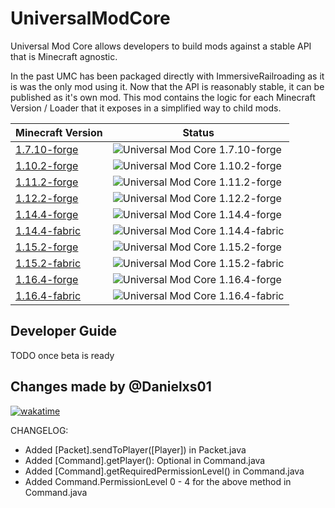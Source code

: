 # UniversalModCore

Universal Mod Core allows developers to build mods against a stable API that is Minecraft agnostic.

In the past UMC has been packaged directly with ImmersiveRailroading as it is was the only mod using it.  Now that the API is reasonably stable, it can be published as it's own mod.  This mod contains the logic for each Minecraft Version / Loader that it exposes in a simplified way to child mods.

| Minecraft Version | Status |
| --- | --- |
[1.7.10-forge](https://github.com/TeamOpenIndustry/UniversalModCore/tree/1.7.10-forge) | ![Universal Mod Core 1.7.10-forge](https://github.com/TeamOpenIndustry/UniversalModCore/workflows/Universal%20Mod%20Core%20CI/badge.svg?branch=1.7.10-forge)
[1.10.2-forge](https://github.com/TeamOpenIndustry/UniversalModCore/tree/1.10.2-forge) | ![Universal Mod Core 1.10.2-forge](https://github.com/TeamOpenIndustry/UniversalModCore/workflows/Universal%20Mod%20Core%20CI/badge.svg?branch=1.10.2-forge)
[1.11.2-forge](https://github.com/TeamOpenIndustry/UniversalModCore/tree/1.11.2-forge) | ![Universal Mod Core 1.11.2-forge](https://github.com/TeamOpenIndustry/UniversalModCore/workflows/Universal%20Mod%20Core%20CI/badge.svg?branch=1.11.2-forge)
[1.12.2-forge](https://github.com/TeamOpenIndustry/UniversalModCore/tree/1.12.2-forge) | ![Universal Mod Core 1.12.2-forge](https://github.com/TeamOpenIndustry/UniversalModCore/workflows/Universal%20Mod%20Core%20CI/badge.svg?branch=1.12.2-forge)
[1.14.4-forge](https://github.com/TeamOpenIndustry/UniversalModCore/tree/1.14.4-forge) | ![Universal Mod Core 1.14.4-forge](https://github.com/TeamOpenIndustry/UniversalModCore/workflows/Universal%20Mod%20Core%20CI/badge.svg?branch=1.14.4-forge)
[1.14.4-fabric](https://github.com/TeamOpenIndustry/UniversalModCore/tree/1.14.4-fabric) | ![Universal Mod Core 1.14.4-fabric](https://github.com/TeamOpenIndustry/UniversalModCore/workflows/Universal%20Mod%20Core%20CI/badge.svg?branch=1.14.4-fabric)
[1.15.2-forge](https://github.com/TeamOpenIndustry/UniversalModCore/tree/1.15.2-forge) | ![Universal Mod Core 1.15.2-forge](https://github.com/TeamOpenIndustry/UniversalModCore/workflows/Universal%20Mod%20Core%20CI/badge.svg?branch=1.15.2-forge)
[1.15.2-fabric](https://github.com/TeamOpenIndustry/UniversalModCore/tree/1.15.2-fabric) | ![Universal Mod Core 1.15.2-fabric](https://github.com/TeamOpenIndustry/UniversalModCore/workflows/Universal%20Mod%20Core%20CI/badge.svg?branch=1.16.2-fabric)
[1.16.4-forge](https://github.com/TeamOpenIndustry/UniversalModCore/tree/1.16.4-forge) | ![Universal Mod Core 1.16.4-forge](https://github.com/TeamOpenIndustry/UniversalModCore/workflows/Universal%20Mod%20Core%20CI/badge.svg?branch=1.16.4-forge)
[1.16.4-fabric](https://github.com/TeamOpenIndustry/UniversalModCore/tree/1.16.4-fabric) | ![Universal Mod Core 1.16.4-fabric](https://github.com/TeamOpenIndustry/UniversalModCore/workflows/Universal%20Mod%20Core%20CI/badge.svg?branch=1.16.4-fabric)

## Developer Guide

TODO once beta is ready

## Changes made by @Danielxs01

[![wakatime](https://wakatime.com/badge/github/LandOfRails/UniversalModCore.svg)](https://wakatime.com/badge/github/LandOfRails/UniversalModCore)

CHANGELOG:
 - Added [Packet].sendToPlayer([Player]) in Packet.java
 - Added [Command].getPlayer(): Optional<Player> in Command.java
 - Added [Command].getRequiredPermissionLevel() in Command.java
 - Added Command.PermissionLevel 0 - 4 for the above method in Command.java
